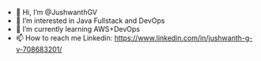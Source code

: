 - 👋 Hi, I’m @JushwanthGV
- 👀 I’m interested in Java Fullstack and DevOps 
- 🌱 I’m currently learning AWS+DevOps
- 📫 How to reach me Linkedin: https://www.linkedin.com/in/jushwanth-g-v-708683201/
<!---
JushwanthGV/JushwanthGV is a ✨ special ✨ repository because its `README.md` (this file) appears on your GitHub profile.
You can click the Preview link to take a look at your changes.
--->
